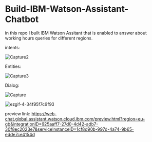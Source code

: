 # Build-IBM-Watson-Assistant-Chatbot
in this repo  I built IBM Watson Assitant that is enabled to answer about working hours queries for different regions.

intents:

![Capture2](https://user-images.githubusercontent.com/67188835/88921461-417eed80-d277-11ea-8b91-39354eb03ec3.PNG)

Entities:

![Capture3](https://user-images.githubusercontent.com/67188835/88921503-52c7fa00-d277-11ea-9651-b003661451ef.PNG)

Dialog:

![Capture](https://user-images.githubusercontent.com/67188835/88921546-670bf700-d277-11ea-9577-b7bc14fe6ae8.PNG)


![ezgif-4-34f95f7c9f93](https://user-images.githubusercontent.com/67188835/88922498-df26ec80-d278-11ea-9ea6-68426c898a80.gif)

preview link:
https://web-chat.global.assistant.watson.cloud.ibm.com/preview.html?region=eu-gb&integrationID=625aaff7-27d0-4d42-adb7-30f8ec2023e7&serviceInstanceID=1cf8d90b-997d-4a74-9b65-edde7ce4154d
